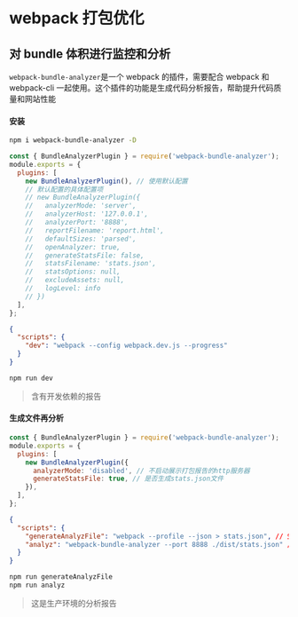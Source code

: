 # webpack 打包优化

## 对 bundle 体积进行监控和分析

`webpack-bundle-analyzer`是一个 webpack 的插件，需要配合 webpack 和 webpack-cli 一起使用。这个插件的功能是生成代码分析报告，帮助提升代码质量和网站性能

#### 安装

```bash
npm i webpack-bundle-analyzer -D
```

```js
const { BundleAnalyzerPlugin } = require('webpack-bundle-analyzer');
module.exports = {
  plugins: [
    new BundleAnalyzerPlugin(), // 使用默认配置
    // 默认配置的具体配置项
    // new BundleAnalyzerPlugin({
    //   analyzerMode: 'server',
    //   analyzerHost: '127.0.0.1',
    //   analyzerPort: '8888',
    //   reportFilename: 'report.html',
    //   defaultSizes: 'parsed',
    //   openAnalyzer: true,
    //   generateStatsFile: false,
    //   statsFilename: 'stats.json',
    //   statsOptions: null,
    //   excludeAssets: null,
    //   logLevel: info
    // })
  ],
};
```

```json
{
  "scripts": {
    "dev": "webpack --config webpack.dev.js --progress"
  }
}
```

```bash
npm run dev
```

> 含有开发依赖的报告

#### 生成文件再分析

```js
const { BundleAnalyzerPlugin } = require('webpack-bundle-analyzer');
module.exports = {
  plugins: [
    new BundleAnalyzerPlugin({
      analyzerMode: 'disabled', // 不启动展示打包报告的http服务器
      generateStatsFile: true, // 是否生成stats.json文件
    }),
  ],
};
```

```json
{
  "scripts": {
    "generateAnalyzFile": "webpack --profile --json > stats.json", // 生成分析文件
    "analyz": "webpack-bundle-analyzer --port 8888 ./dist/stats.json" // 启动展示打包报告的http服务器
  }
}
```

```bash
npm run generateAnalyzFile
npm run analyz
```

> 这是生产环境的分析报告
